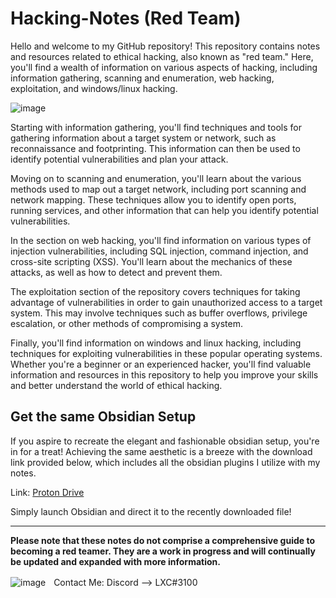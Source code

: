 # Hacking-Notes (Red Team)

Hello and welcome to my GitHub repository! This repository contains notes and resources related to ethical hacking, also known as "red team." Here, you'll find a wealth of information on various aspects of hacking, including information gathering, scanning and enumeration, web hacking, exploitation, and windows/linux hacking.

![image](https://user-images.githubusercontent.com/118412415/226417488-27cb9aac-877c-411e-916f-02033662cf49.png)


Starting with information gathering, you'll find techniques and tools for gathering information about a target system or network, such as reconnaissance and footprinting. This information can then be used to identify potential vulnerabilities and plan your attack.

Moving on to scanning and enumeration, you'll learn about the various methods used to map out a target network, including port scanning and network mapping. These techniques allow you to identify open ports, running services, and other information that can help you identify potential vulnerabilities.

In the section on web hacking, you'll find information on various types of injection vulnerabilities, including SQL injection, command injection, and cross-site scripting (XSS). You'll learn about the mechanics of these attacks, as well as how to detect and prevent them.

The exploitation section of the repository covers techniques for taking advantage of vulnerabilities in order to gain unauthorized access to a target system. This may involve techniques such as buffer overflows, privilege escalation, or other methods of compromising a system.

Finally, you'll find information on windows and linux hacking, including techniques for exploiting vulnerabilities in these popular operating systems. Whether you're a beginner or an experienced hacker, you'll find valuable information and resources in this repository to help you improve your skills and better understand the world of ethical hacking.

## Get the same Obsidian Setup

If you aspire to recreate the elegant and fashionable obsidian setup, you're in for a treat! Achieving the same aesthetic is a breeze with the download link provided below, which includes all the obsidian plugins I utilize with my notes.

Link: <a href="https://drive.proton.me/urls/RH80T2AQFR#gSaXYYpJRFF8">Proton Drive</a>

Simply launch Obsidian and direct it to the recently downloaded file!

---

**Please note that these notes do not comprise a comprehensive guide to becoming a red teamer. They are a work in progress and will continually be updated and expanded with more information.**

  ![image](https://external-content.duckduckgo.com/iu/?u=https%3A%2F%2Fwww.net-model.com%2Fimg%2Flogo-discord.png&f=1&nofb=1&ipt=0b347aa70a05f91f4015e7e1049581eba2f397f35b8f27ebb18ae2190210f8ea&ipo=images)ㅤContact Me: Discord --> LXC#3100
